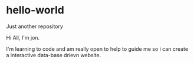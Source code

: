 # hello-world
Just another repository

Hi All, 
I'm jon. 

I'm learning to code and am really open to help to guide me so i can create a interactive data-base drievn website. 
